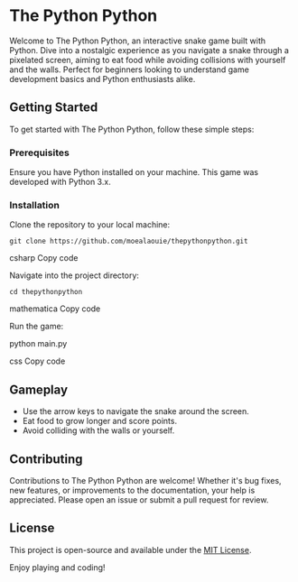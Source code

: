 <h1>The Python Python</h1>

Welcome to The Python Python, an interactive snake game built with Python. Dive into a nostalgic experience as you navigate a snake through a pixelated screen, aiming to eat food while avoiding collisions with yourself and the walls. Perfect for beginners looking to understand game development basics and Python enthusiasts alike.

<h2>Getting Started</h2>

To get started with The Python Python, follow these simple steps:

<h3>Prerequisites</h3>

Ensure you have Python installed on your machine. This game was developed with Python 3.x.

<h3>Installation</h3>

Clone the repository to your local machine:

```git clone https://github.com/moealaouie/thepythonpython.git```

csharp
Copy code

Navigate into the project directory:

```cd thepythonpython```

mathematica
Copy code

Run the game:

python main.py

css
Copy code

<h2>Gameplay</h2>

- Use the arrow keys to navigate the snake around the screen.
- Eat food to grow longer and score points.
- Avoid colliding with the walls or yourself.

<h2>Contributing</h2>

Contributions to The Python Python are welcome! Whether it's bug fixes, new features, or improvements to the documentation, your help is appreciated. Please open an issue or submit a pull request for review.

<h2>License</h2>

This project is open-source and available under the [MIT License](LICENSE).

Enjoy playing and coding!
